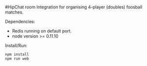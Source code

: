 #HipChat room Integration for organising 4-player (doubles) foosball matches.

Dependencies:

* Redis running on default port.
* node version >= 0.11.10


Install/Run:

    npm install
    npm run web
